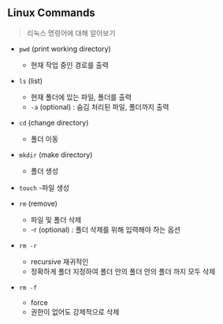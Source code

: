 ## Linux Commands
> 리눅스 명령어에 대해 알아보기
- `pwd` (print working directory)
    - 현재 작업 중인 경로를 출력
- `ls` (list)
    - 현재 폴더에 있는 파일, 폴더를 출력
    - `-a` (optional) : 숨김 처리된 파일, 폴더까지 출력
- `cd` (change directory)
    - 폴더 이동
- `mkdir` (make directory)
    - 폴더 생성
- `touch`
    -파일 생성
- `rm` (remove)
    - 파일 및 폴더 삭제
    - -r (optional) : 폴더 삭제를 위해 입력해야 하는 옵션

- `rm -r`
    - recursive 재귀적인
    - 정확하게 폴더 지정하여 폴더 안의 폴더 안의 폴더 까지 모두 삭제

- `rm -f`
    - force
    - 권한이 없어도 강제적으로 삭제